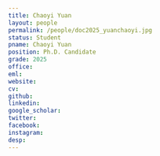 ```yaml
---
title: Chaoyi Yuan
layout: people
permalink: /people/doc2025_yuanchaoyi.jpg
status: Student
pname: Chaoyi Yuan
position: Ph.D. Candidate
grade: 2025
office: 
eml: 
website: 
cv: 
github: 
linkedin:
google_scholar: 
twitter: 
facebook: 
instagram:
desp: 
---
```

